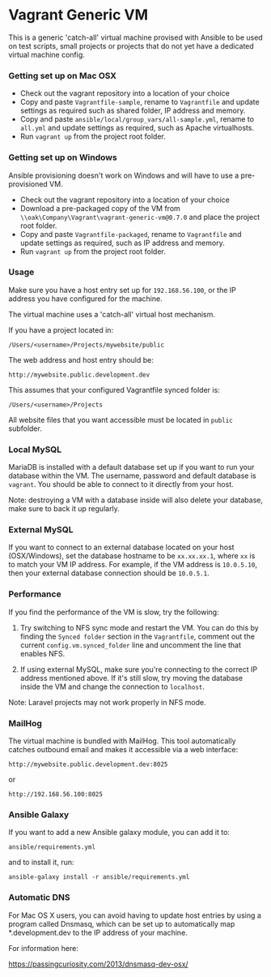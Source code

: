 # Vagrant Generic VM #

This is a generic 'catch-all' virtual machine provised with Ansible to be used on test scripts, small projects or projects that do not yet have a dedicated virtual machine config. 

### Getting set up on Mac OSX ###

* Check out the vagrant repository into a location of your choice
* Copy and paste `Vagrantfile-sample`, rename to `Vagrantfile` and update settings as required such as shared folder, IP address and memory. 
* Copy and paste `ansible/local/group_vars/all-sample.yml`, rename to `all.yml` and update settings as required, such as Apache virtualhosts.
* Run `vagrant up` from the project root folder.

### Getting set up on Windows ###

Ansible provisioning doesn't work on Windows and will have to use a pre-provisioned VM.

* Check out the vagrant repository into a location of your choice
* Download a pre-packaged copy of the VM from `\\oak\Company\Vagrant\vagrant-generic-vm@0.7.0` and place the project root folder.
* Copy and paste `Vagrantfile-packaged`, rename to `Vagrantfile` and update settings as required, such as IP address and memory.
* Run `vagrant up` from the project root folder.

### Usage ###

Make sure you have a host entry set up for `192.168.56.100`, or the IP address you have configured for the machine. 

The virtual machine uses a 'catch-all' virtual host mechanism. 

If you have a project located in:

`/Users/<username>/Projects/mywebsite/public`

The web address and host entry should be:

`http://mywebsite.public.development.dev`

This assumes that your configured Vagrantfile synced folder is:

`/Users/<username>/Projects`

All website files that you want accessible must be located in `public` subfolder. 

### Local MySQL ###

MariaDB is installed with a default database set up if you want to run your database within the VM. The username, password and default database is `vagrant`. You should be able to connect to it directly from your host. 

Note: destroying a VM with a database inside will also delete your database, make sure to back it up regularly.

### External MySQL ###

If you want to connect to an external database located on your host (OSX/Windows), set the database hostname to be `xx.xx.xx.1`, where `xx` is to match your VM IP address. For example, if the VM address is `10.0.5.10`, then your external database connection should be `10.0.5.1`.

### Performance ###

If you find the performance of the VM is slow, try the following:

1. Try switching to NFS sync mode and restart the VM. You can do this by finding the `Synced folder` section in the `Vagrantfile`, comment out the current `config.vm.synced_folder` line and uncomment the line that enables NFS.

2. If using external MySQL, make sure you're connecting to the correct IP address mentioned above. If it's still slow, try moving the database inside the VM and change the connection to `localhost`.

Note: Laravel projects may not work properly in NFS mode.

### MailHog ###

The virtual machine is bundled with MailHog. This tool automatically catches outbound email and makes it accessible via a web interface:

`http://mywebsite.public.development.dev:8025`

or 

`http://192.168.56.100:8025`

### Ansible Galaxy ###

If you want to add a new Ansible galaxy module, you can add it to:

`ansible/requirements.yml` 

and to install it, run: 

`ansible-galaxy install -r ansible/requirements.yml`

### Automatic DNS ###

For Mac OS X users, you can avoid having to update host entries by using a program called Dnsmasq, which can be set up to automatically map *.development.dev to the IP address of your machine.

For information here:

https://passingcuriosity.com/2013/dnsmasq-dev-osx/